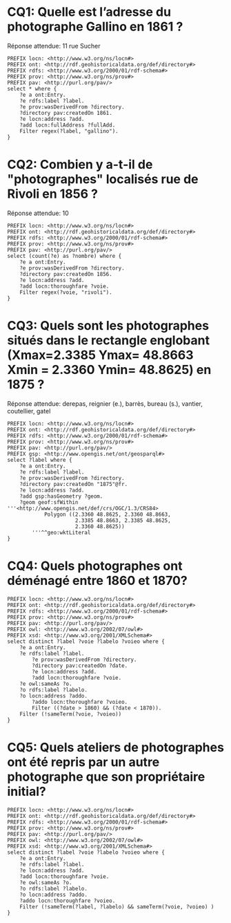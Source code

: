 # CQ1: Quelle est l’adresse du photographe Gallino en 1861 ?

Réponse attendue: 11 rue Sucher
```
PREFIX locn: <http://www.w3.org/ns/locn#>
PREFIX ont: <http://rdf.geohistoricaldata.org/def/directory#>
PREFIX rdfs: <http://www.w3.org/2000/01/rdf-schema#>
PREFIX prov: <http://www.w3.org/ns/prov#>
PREFIX pav: <http://purl.org/pav/>
select * where { 
	?e a ont:Entry.
    ?e rdfs:label ?label.
    ?e prov:wasDerivedFrom ?directory.
    ?directory pav:createdOn 1861. 
    ?e locn:address ?add.
    ?add locn:fullAddress ?fullAdd.
    Filter regex(?label, "gallino").
}
```
# CQ2: Combien y a-t-il de "photographes" localisés rue de Rivoli en 1856 ? 
Réponse attendue: 10
```
PREFIX locn: <http://www.w3.org/ns/locn#>
PREFIX ont: <http://rdf.geohistoricaldata.org/def/directory#>
PREFIX rdfs: <http://www.w3.org/2000/01/rdf-schema#>
PREFIX prov: <http://www.w3.org/ns/prov#>
PREFIX pav: <http://purl.org/pav/>
select (count(?e) as ?nombre) where { 
	?e a ont:Entry.
    ?e prov:wasDerivedFrom ?directory.
    ?directory pav:createdOn 1856. 
    ?e locn:address ?add.
    ?add locn:thoroughfare ?voie.
    Filter regex(?voie, "rivoli").
}
```
# CQ3: Quels sont les photographes situés dans le rectangle englobant (Xmax=2.3385 Ymax= 48.8663 Xmin = 2.3360 Ymin= 48.8625) en 1875 ? 

Réponse attendue: derepas, reignier (e.), barrès, bureau (s.), vantier, coutellier, gatel
```
PREFIX locn: <http://www.w3.org/ns/locn#>
PREFIX ont: <http://rdf.geohistoricaldata.org/def/directory#>
PREFIX rdfs: <http://www.w3.org/2000/01/rdf-schema#>
PREFIX prov: <http://www.w3.org/ns/prov#>
PREFIX pav: <http://purl.org/pav/>
PREFIX gsp: <http://www.opengis.net/ont/geosparql#>
select ?label where { 
	?e a ont:Entry.
    ?e rdfs:label ?label.
    ?e prov:wasDerivedFrom ?directory.
    ?directory pav:createdOn "1875"@fr. 
    ?e locn:address ?add.
    ?add gsp:hasGeometry ?geom.
    ?geom geof:sfWithin '''<http://www.opengis.net/def/crs/OGC/1.3/CRS84>
            Polygon ((2.3360 48.8625, 2.3360 48.8663,
                      2.3385 48.8663, 2.3385 48.8625,
                      2.3360 48.8625))
        '''^^geo:wktLiteral
}
```

# CQ4: Quels photographes ont déménagé entre 1860 et 1870?

```
PREFIX locn: <http://www.w3.org/ns/locn#>
PREFIX ont: <http://rdf.geohistoricaldata.org/def/directory#>
PREFIX rdfs: <http://www.w3.org/2000/01/rdf-schema#>
PREFIX prov: <http://www.w3.org/ns/prov#>
PREFIX pav: <http://purl.org/pav/>
PREFIX owl: <http://www.w3.org/2002/07/owl#>
PREFIX xsd: <http://www.w3.org/2001/XMLSchema#>
select distinct ?label ?voie ?labelo ?voieo where { 
	?e a ont:Entry.
	?e rdfs:label ?label.
    	?e prov:wasDerivedFrom ?directory.
    	?directory pav:createdOn ?date. 
    	?e locn:address ?add.
    	?add locn:thoroughfare ?voie.
	?e owl:sameAs ?o.
	?o rdfs:label ?labelo.
	?o locn:address ?addo.
    	?addo locn:thoroughfare ?voieo.
    	Filter ((?date > 1860) && (?date < 1870)).
 	Filter (!sameTerm(?voie, ?voieo))
}
```

# CQ5: Quels ateliers de photographes ont été repris par un autre photographe que son propriétaire initial?

```
PREFIX locn: <http://www.w3.org/ns/locn#>
PREFIX ont: <http://rdf.geohistoricaldata.org/def/directory#>
PREFIX rdfs: <http://www.w3.org/2000/01/rdf-schema#>
PREFIX prov: <http://www.w3.org/ns/prov#>
PREFIX pav: <http://purl.org/pav/>
PREFIX owl: <http://www.w3.org/2002/07/owl#>
PREFIX xsd: <http://www.w3.org/2001/XMLSchema#>
select distinct ?label ?voie ?labelo ?voieo where { 
	?e a ont:Entry.
	?e rdfs:label ?label.
    ?e locn:address ?add.
    ?add locn:thoroughfare ?voie.
	?e owl:sameAs ?o.
	?o rdfs:label ?labelo.
	?o locn:address ?addo.
    ?addo locn:thoroughfare ?voieo.
 	Filter (!sameTerm(?label, ?labelo) && sameTerm(?voie, ?voieo) )
}
```
